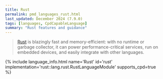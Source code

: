 ```yaml
---
title: Rust
permalink: pmd_languages_rust.html
last_updated: December 2024 (7.9.0)
tags: [languages, CpdCapableLanguage]
summary: "Rust features and guidance"
---
```


> [Rust](https://www.rust-lang.org/) is blazingly fast and memory-efficient: with no runtime
> or garbage collector, it can power performance-critical services, run on embedded devices, 
> and easily integrate with other languages.

{% include language_info.html name='Rust' id='rust' implementation='rust::lang.rust.RustLanguageModule' supports_cpd=true %}
